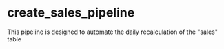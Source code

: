 # create_sales_pipeline
This pipeline is designed to automate the daily recalculation of the "sales" table
